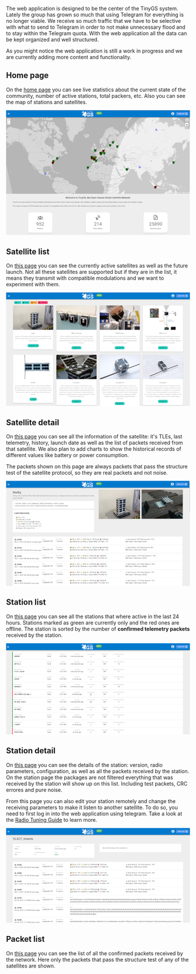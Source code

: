 The web application is designed to be the center of the TinyGS system. Lately the group has grown so much that using Telegram for everything is no longer viable. We receive so much traffic that we have to be selective with what to send to Telegram in order to not make unnecessary flood and to stay within the Telegram quota. With the web application all the data can be kept organized and well structured.

As you might notice the web application is still a work in progress and we are currently adding more content and functionality.

## Home page


On the [home page](https://tinygs.com/) you can see live statistics about the current state of the community, number of active stations, total packers, etc. Also you can see the map of stations and satellites.

![Select folder](images/webapp-home.png)

## Satellite list
On [this page](https://tinygs.com/satellites) you can see the currently active satellites as well as the future launch. Not all these satellites are supported but if they are in the list, it means they transmit with compatible modulations and we want to experiment with them.

![Select folder](images/webapp-satellites.png)

## Satellite detail
On [this page](https://tinygs.com/satellite/Norbi) you can see all the information of the satellite: it's TLEs, last telemetry, history, launch date as well as the list of packets received from that satellite. We also plan to add charts to show the historical records of different values like battery or power consumption.

The packets shown on this page are always packets that pass the structure test of the satellite protocol, so they are real packets and not noise.

![Select folder](images/webapp-satellite.png)

## Station list
On [this page](https://tinygs.com/stations) you can see all the stations that where active in the last 24 hours. Stations marked as green are currently only and the red ones are offline. The station is sorted by the number of __confirmed telemetry packets__ received by the station.

![Select folder](images/webapp-stations.png)

## Station detail
On [this page](https://tinygs.com/station/N6RFM@1036742823) you can see the details of the station: version, radio parameters, configuration, as well as all the packets received by the station. On the station page the packages are not filtered everything that was received by the station will show up on this list. Including test packets, CRC errores and pure noise.

From this page you can also edit your station remotely and change the receiving parameters to make it listen to another satellite. To do so, you need to first log in into the web application using telegram. Take a look at the [Radio Tuning Guide](https://github.com/G4lile0/tinyGS/wiki/Radio-Tuning-Guide) to learn more.

![Select folder](images/webapp-station.png)

## Packet list
On [this page](https://tinygs.com/packets) you can see the list of all the confirmed packets received by the network. Here only the packets that pass the structure test of any of the satellites are shown.